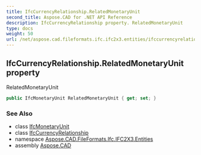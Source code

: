 ```yaml
---
title: IfcCurrencyRelationship.RelatedMonetaryUnit
second_title: Aspose.CAD for .NET API Reference
description: IfcCurrencyRelationship property. RelatedMonetaryUnit
type: docs
weight: 50
url: /net/aspose.cad.fileformats.ifc.ifc2x3.entities/ifccurrencyrelationship/relatedmonetaryunit/
---
```

## IfcCurrencyRelationship.RelatedMonetaryUnit property

RelatedMonetaryUnit

```csharp
public IfcMonetaryUnit RelatedMonetaryUnit { get; set; }
```

### See Also

* class [IfcMonetaryUnit](../../ifcmonetaryunit/)
* class [IfcCurrencyRelationship](../)
* namespace [Aspose.CAD.FileFormats.Ifc.IFC2X3.Entities](../../ifccurrencyrelationship/)
* assembly [Aspose.CAD](../../../)


